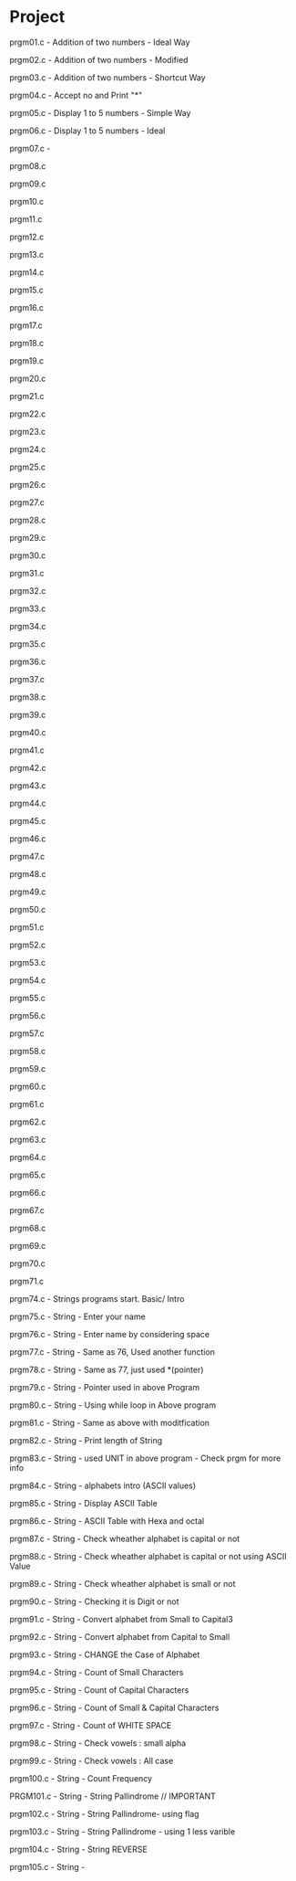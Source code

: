 # Project
prgm01.c - Addition of two numbers - Ideal Way

prgm02.c - Addition of two numbers - Modified 

prgm03.c - Addition of two numbers - Shortcut Way

prgm04.c - Accept no and Print "*"

prgm05.c - Display 1 to 5 numbers - Simple Way

prgm06.c - Display 1 to 5 numbers - Ideal

prgm07.c - 

prgm08.c

prgm09.c

prgm10.c

prgm11.c

prgm12.c

prgm13.c

prgm14.c

prgm15.c

prgm16.c

prgm17.c

prgm18.c

prgm19.c

prgm20.c

prgm21.c

prgm22.c

prgm23.c

prgm24.c

prgm25.c

prgm26.c

prgm27.c

prgm28.c

prgm29.c

prgm30.c

prgm31.c

prgm32.c

prgm33.c

prgm34.c

prgm35.c

prgm36.c

prgm37.c

prgm38.c

prgm39.c

prgm40.c

prgm41.c

prgm42.c

prgm43.c

prgm44.c

prgm45.c

prgm46.c

prgm47.c

prgm48.c

prgm49.c

prgm50.c

prgm51.c

prgm52.c

prgm53.c

prgm54.c

prgm55.c

prgm56.c

prgm57.c

prgm58.c

prgm59.c

prgm60.c

prgm61.c

prgm62.c

prgm63.c

prgm64.c

prgm65.c

prgm66.c

prgm67.c

prgm68.c

prgm69.c

prgm70.c

prgm71.c

prgm74.c - Strings programs start. Basic/ Intro

prgm75.c - String - Enter your name 

prgm76.c - String - Enter name by considering space

prgm77.c - String - Same as 76, Used another function

prgm78.c - String - Same as 77, just used *(pointer)

prgm79.c - String - Pointer used in above Program

prgm80.c - String - Using while loop in Above program

prgm81.c - String - Same as above with moditfication

prgm82.c - String - Print length of String

prgm83.c - String - used UNIT in above program -    Check prgm for more info

prgm84.c - String - alphabets intro (ASCII values)

prgm85.c - String - Display ASCII Table

prgm86.c - String - ASCII Table with Hexa and octal 

prgm87.c - String - Check wheather alphabet is capital or not

prgm88.c - String - Check wheather alphabet is capital or not using ASCII Value

prgm89.c - String - Check wheather alphabet is small or not

prgm90.c - String - Checking it is Digit or not 

prgm91.c - String - Convert alphabet from Small to Capital3

prgm92.c - String - Convert alphabet from Capital to Small

prgm93.c - String - CHANGE the Case of Alphabet

prgm94.c - String - Count of Small Characters 

prgm95.c - String - Count of Capital Characters

prgm96.c - String - Count of Small & Capital Characters

prgm97.c - String - Count of WHITE SPACE

prgm98.c - String - Check vowels : small alpha

prgm99.c - String - Check vowels : All case

prgm100.c - String - Count Frequency 

PRGM101.c - String - String Pallindrome // IMPORTANT

prgm102.c - String - String Pallindrome- using flag

prgm103.c - String - String Pallindrome - using 1 less varible 

prgm104.c - String - String REVERSE

prgm105.c - String - 









